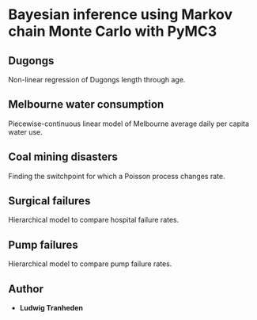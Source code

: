 # Bayesian inference using Markov chain Monte Carlo with PyMC3

## Dugongs
Non-linear regression of Dugongs length through age.

## Melbourne water consumption
Piecewise-continuous linear model of Melbourne average daily per capita water use.

## Coal mining disasters
Finding the switchpoint for which a Poisson process changes rate.

## Surgical failures
Hierarchical model to compare hospital failure rates.

## Pump failures
Hierarchical model to compare pump failure rates.

## Author

* **Ludwig Tranheden**
